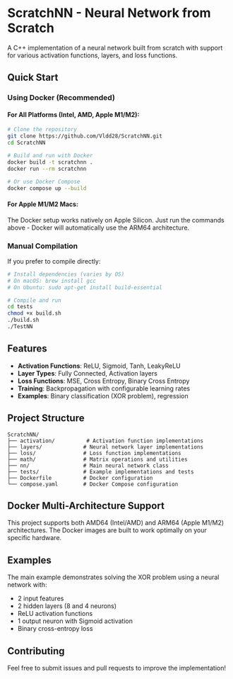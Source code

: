 # ScratchNN - Neural Network from Scratch

A C++ implementation of a neural network built from scratch with support for various activation functions, layers, and loss functions.

## Quick Start

### Using Docker (Recommended)

#### For All Platforms (Intel, AMD, Apple M1/M2):
```bash
# Clone the repository
git clone https://github.com/Vldd28/ScratchNN.git
cd ScratchNN

# Build and run with Docker
docker build -t scratchnn .
docker run --rm scratchnn

# Or use Docker Compose
docker compose up --build
```

#### For Apple M1/M2 Macs:
The Docker setup works natively on Apple Silicon. Just run the commands above - Docker will automatically use the ARM64 architecture.

### Manual Compilation

If you prefer to compile directly:

```bash
# Install dependencies (varies by OS)
# On macOS: brew install gcc
# On Ubuntu: sudo apt-get install build-essential

# Compile and run
cd tests
chmod +x build.sh
./build.sh
./TestNN
```

## Features

- **Activation Functions**: ReLU, Sigmoid, Tanh, LeakyReLU
- **Layer Types**: Fully Connected, Activation layers
- **Loss Functions**: MSE, Cross Entropy, Binary Cross Entropy
- **Training**: Backpropagation with configurable learning rates
- **Examples**: Binary classification (XOR problem), regression

## Project Structure

```
ScratchNN/
├── activation/          # Activation function implementations
├── layers/             # Neural network layer implementations  
├── loss/               # Loss function implementations
├── math/               # Matrix operations and utilities
├── nn/                 # Main neural network class
├── tests/              # Example implementations and tests
├── Dockerfile          # Docker configuration
└── compose.yaml        # Docker Compose configuration
```

## Docker Multi-Architecture Support

This project supports both AMD64 (Intel/AMD) and ARM64 (Apple M1/M2) architectures. The Docker images are built to work optimally on your specific hardware.

## Examples

The main example demonstrates solving the XOR problem using a neural network with:
- 2 input features
- 2 hidden layers (8 and 4 neurons)
- ReLU activation functions
- 1 output neuron with Sigmoid activation
- Binary cross-entropy loss

## Contributing

Feel free to submit issues and pull requests to improve the implementation!
